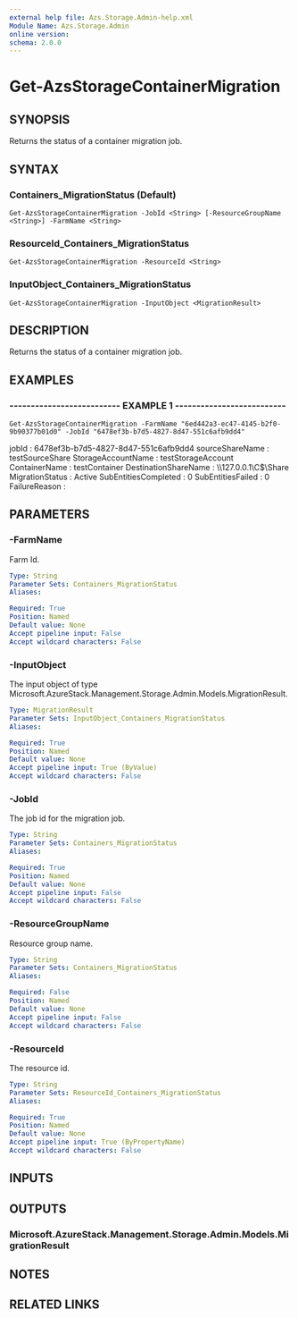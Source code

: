 ```yaml
---
external help file: Azs.Storage.Admin-help.xml
Module Name: Azs.Storage.Admin
online version:
schema: 2.0.0
---
```


# Get-AzsStorageContainerMigration

## SYNOPSIS
Returns the status of a container migration job.

## SYNTAX

### Containers_MigrationStatus (Default)
```
Get-AzsStorageContainerMigration -JobId <String> [-ResourceGroupName <String>] -FarmName <String>
```

### ResourceId_Containers_MigrationStatus
```
Get-AzsStorageContainerMigration -ResourceId <String>
```

### InputObject_Containers_MigrationStatus
```
Get-AzsStorageContainerMigration -InputObject <MigrationResult>
```

## DESCRIPTION
Returns the status of a container migration job.

## EXAMPLES

### -------------------------- EXAMPLE 1 --------------------------
```
Get-AzsStorageContainerMigration -FarmName "6ed442a3-ec47-4145-b2f0-9b90377b01d0" -JobId "6478ef3b-b7d5-4827-8d47-551c6afb9dd4"
```

jobId                : 6478ef3b-b7d5-4827-8d47-551c6afb9dd4
sourceShareName      : testSourceShare
StorageAccountName   : testStorageAccount
ContainerName        : testContainer
DestinationShareName : \\\\127.0.0.1\C$\Share
MigrationStatus      : Active
SubEntitiesCompleted : 0
SubEntitiesFailed    : 0
FailureReason        :

## PARAMETERS

### -FarmName
Farm Id.

```yaml
Type: String
Parameter Sets: Containers_MigrationStatus
Aliases:

Required: True
Position: Named
Default value: None
Accept pipeline input: False
Accept wildcard characters: False
```

### -InputObject
The input object of type Microsoft.AzureStack.Management.Storage.Admin.Models.MigrationResult.

```yaml
Type: MigrationResult
Parameter Sets: InputObject_Containers_MigrationStatus
Aliases:

Required: True
Position: Named
Default value: None
Accept pipeline input: True (ByValue)
Accept wildcard characters: False
```

### -JobId
The job id for the migration job.

```yaml
Type: String
Parameter Sets: Containers_MigrationStatus
Aliases:

Required: True
Position: Named
Default value: None
Accept pipeline input: False
Accept wildcard characters: False
```

### -ResourceGroupName
Resource group name.

```yaml
Type: String
Parameter Sets: Containers_MigrationStatus
Aliases:

Required: False
Position: Named
Default value: None
Accept pipeline input: False
Accept wildcard characters: False
```

### -ResourceId
The resource id.

```yaml
Type: String
Parameter Sets: ResourceId_Containers_MigrationStatus
Aliases:

Required: True
Position: Named
Default value: None
Accept pipeline input: True (ByPropertyName)
Accept wildcard characters: False
```

## INPUTS

## OUTPUTS

### Microsoft.AzureStack.Management.Storage.Admin.Models.MigrationResult

## NOTES

## RELATED LINKS

